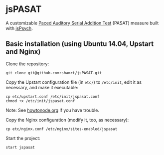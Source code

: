 # jsPASAT

A customizable [Paced Auditory Serial Addition Test](https://en.wikipedia.org/wiki/Paced_Auditory_Serial_Addition_Test) (PASAT) measure built with [jsPsych](https://github.com/jodeleeuw/jsPsych).


## Basic installation (using Ubuntu 14.04, Upstart and Nginx)

Clone the repository:

    git clone git@github.com:shamrt/jsPASAT.git


Copy the Upstart configuration file (in `etc/`) to `/etc/init`, edit it as necessary, and make it executable:

    cp etc/upstart.conf /etc/init/jspasat.conf
    chmod +x /etc/init/jspasat.conf

Note: See [howtonode.org](http://howtonode.org/deploying-node-upstart-monit) if you have trouble.


Copy the Nginx configuration (modify it, too, as necessary):

    cp etc/nginx.conf /etc/nginx/sites-enabled/jspasat


Start the project:

    start jspasat

